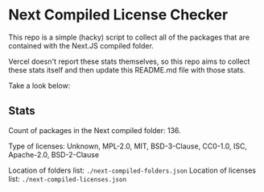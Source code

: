 # Next Compiled License Checker

This repo is a simple (hacky) script to collect all of the packages that are contained with the Next.JS compiled folder.

Vercel doesn't report these stats themselves, so this repo aims to collect these stats itself and then update this README.md file with those stats.

Take a look below:

## Stats

Count of packages in the Next compiled folder: 136.

Type of licenses: Unknown, MPL-2.0, MIT, BSD-3-Clause, CC0-1.0, ISC, Apache-2.0, BSD-2-Clause

Location of folders list: `./next-compiled-folders.json`
Location of licenses list: `./next-compiled-licenses.json`
